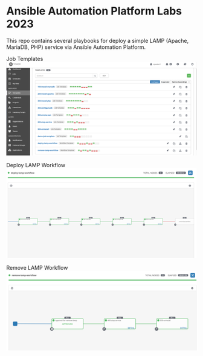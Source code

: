 # Ansible Automation Platform Labs 2023
This repo contains several playbooks for deploy a simple LAMP (Apache, MariaDB, PHP) service via Ansible Automation Platform.

Job Templates
![Job Templates](./img/job-templates.png)

Deploy LAMP Workflow
![Deploy LAMP Workflow](./img/deploy-lamp-workflow.png)

Remove LAMP Workflow
![Remove LAMP Workflow](./img/remove-lamp-workflow.png)
